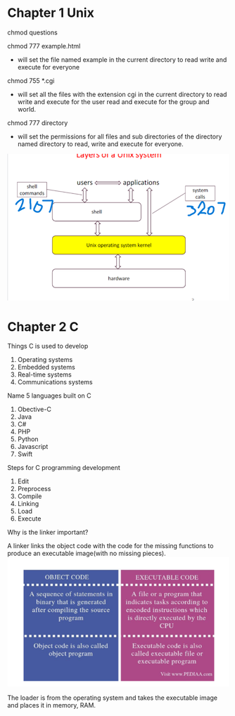 # Chapter 1 Unix
chmod questions

chmod 777 example.html
- will set the file named example in the current directory to read write and execute for everyone

chmod 755 *.cgi
- will set all the files with the extension cgi in the current directory to read write and execute for the user read and execute for the group and world.

chmod 777 directory
- will set the permissions for all files and sub directories of the directory named
directory to read, write and execute for everyone.

![examQuestion1](/screenshots/possibleTestQuestion.png)


# Chapter 2 C
Things C is used to develop

1. Operating systems
2. Embedded systems
3. Real-time systems
4. Communications systems

Name 5 languages built on C

1. Obective-C
2. Java
3. C#
4. PHP
5. Python
6. Javascript
7. Swift

Steps for C programming development
1. Edit
2. Preprocess
3. Compile
4. Linking
5. Load
6. Execute

Why is the linker important?

A linker links the object code with the code for the missing functions to produce an executable image(with no missing pieces).
![linker](/screenshots/tQ2.png)


The loader is from the operating system and takes the executable image and places it in memory, RAM.

